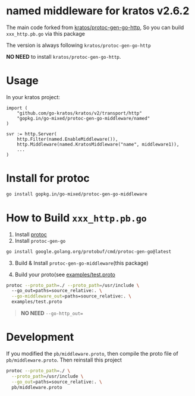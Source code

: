 # named middleware for kratos v2.6.2

The main code forked from [kratos/protoc-gen-go-http](https://github.com/go-kratos/kratos/tree/main/cmd/protoc-gen-go-http), 
So you can build `xxx_http.pb.go` via this package

The version is always following `kratos/protoc-gen-go-http`

**NO NEED** to install `kratos/protoc-gen-go-http`.

# Usage

In your kratos project:

```golang
import (
    "github.com/go-kratos/kratos/v2/transport/http"
	"gopkg.in/go-mixed/protoc-gen-go-middleware/named"
)

svr := http.Server(
    http.Filter(named.EnableMiddleware()),
	http.Middleware(named.KratosMiddleware("name", middleware1)),
	...
)

```

# Install for protoc

```bash
go install gopkg.in/go-mixed/protoc-gen-go-middleware
```

# How to Build `xxx_http.pb.go`

1. Install [protoc](https://github.com/protocolbuffers/protobuf#protocol-compiler-installation)
2. Install `protoc-gen-go`
```bash
go install google.golang.org/protobuf/cmd/protoc-gen-go@latest
```
3. Build & Install `protoc-gen-go-middleware`(this package)

4. Build your proto(see [examples/test.proto](examples/test.proto)

```bash
protoc --proto_path=./ --proto_path=/usr/include \ 
  --go_out=paths=source_relative:. \
  --go-middleware_out=paths=source_relative:. \  
  examples/test.proto
```
> **NO NEED** `--go-http_out=`

# Development

If you modified the `pb/middleware.proto`, then compile the proto file of `pb/middleware.proto`. Then reinstall this project

```bash
protoc --proto_path=./ \
  --proto_path=/usr/include \
  --go_out=paths=source_relative:. \
  pb/middleware.proto
```
